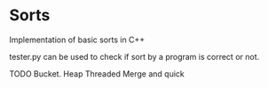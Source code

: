 # Sorts
Implementation of basic sorts in C++

tester.py can be used to check if sort by a program is correct or not.

TODO
Bucket.
Heap
Threaded Merge and quick
